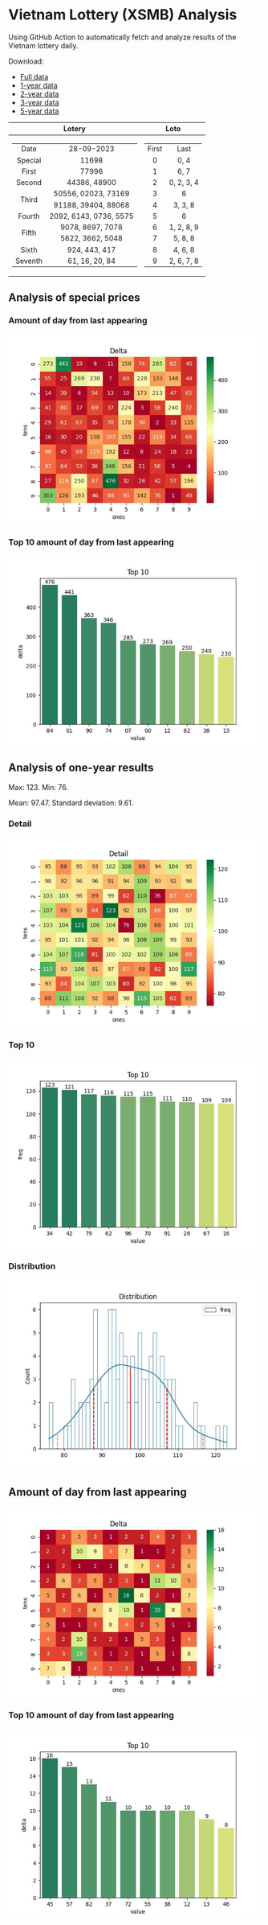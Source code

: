 # Vietnam Lottery (XSMB) Analysis

Using GitHub Action to automatically fetch and analyze results of the Vietnam lottery daily.

Download:

* [Full data](https://raw.githubusercontent.com/khiemdoan/vietnam-lottery-xsmb-analysis/main/results/xsmb.csv)
* [1-year data](https://raw.githubusercontent.com/khiemdoan/vietnam-lottery-xsmb-analysis/main/results/xsmb_1_year.csv)
* [2-year data](https://raw.githubusercontent.com/khiemdoan/vietnam-lottery-xsmb-analysis/main/results/xsmb_2_year.csv)
* [3-year data](https://raw.githubusercontent.com/khiemdoan/vietnam-lottery-xsmb-analysis/main/results/xsmb_3_year.csv)
* [5-year data](https://raw.githubusercontent.com/khiemdoan/vietnam-lottery-xsmb-analysis/main/results/xsmb_5_year.csv)

| Lotery      | Loto |
| :-----------: | :-----------: |
| <table><tr><td>Date</td><td>28-09-2023</td></tr><tr><td>Special</td><td>11698</td></tr><tr><td>First</td><td>77996</td></tr><tr><td>Second</td><td>44386, 48900</td></tr><tr><td rowspan="2">Third</td><td>50556, 02023, 73169</td></tr><tr><td>91188, 39404, 88068</td></tr><tr><td>Fourth</td><td>2092, 6143, 0736, 5575</td></tr><tr><td rowspan="2">Fifth</td><td>9078, 8697, 7078</td></tr><tr><td>5622, 3662, 5048</td></tr><tr><td>Sixth</td><td>924, 443, 417</td></tr><tr><td>Seventh</td><td>61, 16, 20, 84</td></tr></table> | <table><tr><td>First</td><td>Last</td></tr><tr><td>0</td><td>0, 4</td></tr><tr><td>1</td><td>6, 7</td></tr><tr><td>2</td><td>0, 2, 3, 4</td></tr><tr><td>3</td><td>6</td></tr><tr><td>4</td><td>3, 3, 8</td></tr><tr><td>5</td><td>6</td></tr><tr><td>6</td><td>1, 2, 8, 9</td></tr><tr><td>7</td><td>5, 8, 8</td></tr><tr><td>8</td><td>4, 6, 8</td></tr><tr><td>9</td><td>2, 6, 7, 8</td></tr></table> |


<h2>Analysis of special prices</h2>

<h3>Amount of day from last appearing</h3>

![Delta](images/special_delta.jpg)

<h3>Top 10 amount of day from last appearing</h3>

![Delta top 10](images/special_delta_top_10.jpg)

<h2>Analysis of one-year results</h2>

Max: 123. Min: 76.

Mean: 97.47. Standard deviation: 9.61.

<h3>Detail</h3>

![Detail](images/heatmap.jpg)

<h3>Top 10</h3>

![Top 10](images/top-10.jpg)

<h3>Distribution</h3>

![Distribution](images/distribution.jpg)

<h2>Amount of day from last appearing</h2>

![Delta](images/delta.jpg)

<h3>Top 10 amount of day from last appearing</h3>

![Delta top 10](images/delta_top_10.jpg)